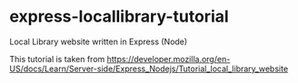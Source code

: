 # express-locallibrary-tutorial
Local Library website written in Express (Node)

This tutorial is taken from https://developer.mozilla.org/en-US/docs/Learn/Server-side/Express_Nodejs/Tutorial_local_library_website
